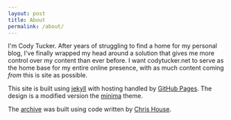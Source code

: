 ```yaml
---
layout: post
title: About
permalink: /about/
---
```

I'm Cody Tucker. After years of struggling to find a home for my personal blog, I've finally wrapped my head around a solution that gives me more control over my content than ever before. I want codytucker.net to serve as the home base for my entire online presence, with as much content coming *from* this is site as possible.

This site is built using [jekyll](jekyll-organization) with hosting handled by [GitHub Pages](https://pages.github.com). The design is a modified version the [minima](https://github.com/jekyll/minima) theme.

The [archive](https://codytucker.net/archive) was built using code written by [Chris House](http://chris.house/blog/building-a-simple-archive-page-with-jekyll/).

